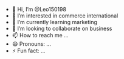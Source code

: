 - 👋 Hi, I’m @Leo150198
- 👀 I’m interested in commerce international 
- 🌱 I’m currently learning marketing 
- 💞️ I’m looking to collaborate on business 
- 📫 How to reach me ...
- 😄 Pronouns: ...
- ⚡ Fun fact: ...

<!---
Leo150198/Leo150198 is a ✨ special ✨ repository because its `README.md` (this file) appears on your GitHub profile.
You can click the Preview link to take a look at your changes.
--->
